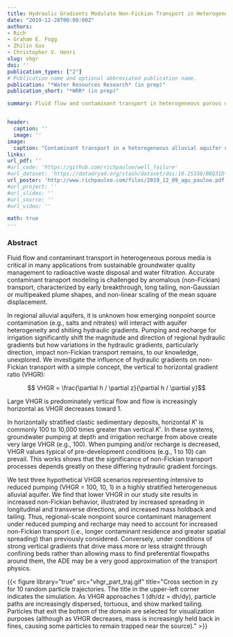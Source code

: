 ```yaml
---
title: Hydraulic Gradients Modulate Non-Fickian Transport in Heterogeneous Porous Media
date: "2019-12-28T00:00:00Z"
authors:
- Rich
- Graham E. Fogg
- Zhilin Guo
- Christopher V. Henri
slug: vhgr
doi: ''
publication_types: ["2"]
# Publication name and optional abbreviated publication name.
publication: "*Water Resources Research* (in prep)"
publication_short: "*WRR* (in prep)"

summary: Fluid flow and contaminant transport in heterogeneous porous media is critical in many applications from sustainable groundwater quality management to radioactive waste disposal and water filtration. Accurate contaminant transport modeling is challenged by anomalous (non-Fickian) transport, characterized by early breakthrough, long tailing, non-Gaussian or multipeaked plume shapes, and non-linear scaling of the mean square displacement. 


header:
  caption: ''
  image: ''
image:
  caption: "Contaminant transport in a heterogeneous alluvial aquifer under varying hydraulic gradients"
links:
url_pdf: ''
#url_code: 'https://github.com/richpauloo/well_failure'
#url_dataset: 'https://datadryad.org/stash/dataset/doi:10.25338/B8Q31D'
url_poster: 'http://www.richpauloo.com/files/2019_12_09_agu_pauloo.pdf'
#url_project: ''
#url_slides: ''
#url_source: ''
#url_video: ''

math: true
---
```


### Abstract

Fluid flow and contaminant transport in heterogeneous porous media is critical in many applications from sustainable groundwater quality management to radioactive waste disposal and water filtration. Accurate contaminant transport modeling is challenged by anomalous (non-Fickian) transport, characterized by early breakthrough, long tailing, non-Gaussian or multipeaked plume shapes, and non-linear scaling of the mean square displacement. 

In regional alluvial aquifers, it is unknown how emerging nonpoint source contamination (e.g., salts and nitrates) will interact with aquifer heterogeneity and shitiing hydraulic gradients. Pumping and recharge for irrigation significantly shift the magnitude and direction of regional hydraulic gradients but how variations in the hydraulic gradients, particularly direction, impact non-Fickian transport remains, to our knowledge, unexplored. We investigate the influence of hydraulic gradients on non-Fickian transport with a simple concept, the vertical to horizontal gradient ratio (VHGR):  

$$ VHGR = \frac{\partial h / \partial z}{\partial h / \partial y}$$  

Large VHGR is predominately vertical flow and flow is increasingly horizontal as VHGR decreases toward 1.  

In horizontally stratified clastic sedimentary deposits, horizontal $K'$ is commonly 100 to 10,000 times greater than vertical $K'$. In these systems, groundwater pumping at depth and irrigation recharge from above create very large VHGR (e.g., 100). When pumping and/or recharge is decreased, VHGR values typical of pre-development conditions (e.g., 1 to 10) can prevail. This works shows that the significance of non-Fickian transport processes depends greatly on these differing hydraulic gradient forcings.  

We test three hypothetical VHGR scenarios representing intensive to reduced pumping (VHGR = 100, 10, 1) in a highly stratified heterogeneous alluvial aquifer. We find that lower VHGR in our study site results in increased non-Fickian behavior, illustrated by increased spreading in longitudinal and transverse directions, and increased mass holdback and tailing. Thus, regional-scale nonpoint source contaminant management under reduced pumping and recharge may need to account for increased non-Fickian transport (i.e., longer contaminant residence and greater spatial spreading) than previously considered. Conversely, under conditions of strong vertical gradients that drive mass more or less straight through confining beds rather than allowing mass to find preferential flowpaths around them, the ADE may be a very good approximation of the transport physics.  


{{< figure library="true" src="vhgr_part_traj.gif" title="Cross section in zy for 10 random particle trajectories. The title in the upper-left corner indicates the simulation. As VHGR approaches 1 (dh/dz = dh/dy), particle paths are increasingly dispersed, tortuous, and show marked tailing. Particles that exit the bottom of the domain are selected for visualization purposes (although as VHGR decreases, mass is increasingly held back in fines, causing some particles to remain trapped near the source)." >}}
